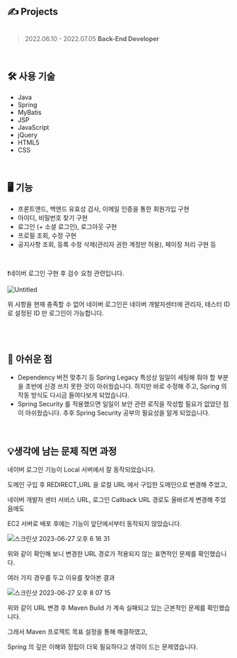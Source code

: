 ## ✍️ Projects
  <img src="https://github.com/kimsoohyun3/Development_Lesson_Project/assets/127597074/65bdb367-d48c-4f5a-9eb5-210ddb0154ee" alt=""/>

> 2022.06.10 - 2022.07.05
> **Back-End Developer**

<br/>

## 🛠 사용 기술
- Java
- Spring
- MyBatis
- JSP
- JavaScript
- jQuery
- HTML5
- CSS

<br/>

## 🖥 기능
- 프론트엔드, 백엔드 유효성 검사, 이메일 인증을 통한 회원가입 구현
- 아이디, 비밀번호 찾기 구현
- 로그인 (+ 소셜 로그인), 로그아웃 구현
- 프로필 조회, 수정 구현
- 공지사항 조회, 등록 수정 삭제(관리자 권한 계정만 허용), 페이징 처리 구현 등

<br/>

❗네이버 로그인 구현 후 검수 요청 관련입니다.

![Untitled](https://github.com/kimsoohyun3/Development_Lesson_Project/assets/127597074/9e85366f-1c4f-49f1-9211-9aeafc6cb77d)

위 사항을 현재 충족할 수 없어 네이버 로그인은 네이버 개발자센터에 관리자, 테스터 ID 로 설정된 ID 만 로그인이 가능합니다.

<br/>
<br/>

## 💬 아쉬운 점
- Dependency 버전 맞추기 등 Spring Legacy 특성상 일일이 세팅해 줘야 할 부분을 초반에 신경 쓰지 못한 것이 아쉬웠습니다.
  하지만 바로 수정해 주고, Spring 의 작동 방식도 다시금 들여다보게 되었습니다.
- Spring Security 를 적용했으면 일일이 보안 관련 로직을 작성할 필요가 없었던 점이 아쉬웠습니다.
  추후 Spring Security 공부의 필요성을 알게 되었습니다.

<br/>

## 💡생각에 남는 문제 직면 과정

네이버 로그인 기능이 Local 서버에서 잘 동작되었습니다.

도메인 구입 후 REDIRECT_URL 을 로컬 URL 에서 구입한 도메인으로 변경해 주었고,

네이버 개발자 센터 서비스 URL, 로그인 Callback URL 경로도 올바르게 변경해 주었음에도

EC2 서버로 배포 후에는 기능이 앞단에서부터 동작되지 않았습니다.

![스크린샷 2023-06-27 오후 6 16 31](https://github.com/kimsoohyun3/Development_Lesson_Project/assets/127597074/4d5b7e4c-19e7-45ad-a3e5-e8d3fb09250f)

위와 같이 확인해 보니 변경한 URL 경로가 적용되지 않는 표면적인 문제를 확인했습니다.

여러 가지 경우를 두고 이유를 찾아본 결과

![스크린샷 2023-06-27 오후 8 07 15](https://github.com/kimsoohyun3/Development_Lesson_Project/assets/127597074/49212d53-8225-43f1-989b-87d83de2091d)

위와 같이 URL 변경 후 Maven Build 가 계속 실패되고 있는 근본적인 문제를 확인했습니다. 

그래서 Maven 프로젝트 목표 설정을 통해 해결하였고,

Spring 의 깊은 이해와 정립이 더욱 필요하다고 생각이 드는 문제였습니다.
